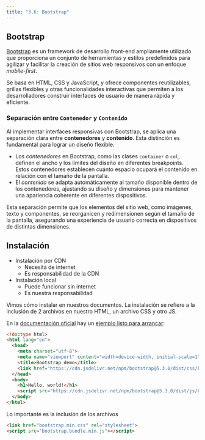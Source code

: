 ```yaml
---
title: "3.6: Bootstrap"
---
```


## Bootstrap

[Bootstrap](https://getbootstrap.com/) es un framework de desarrollo front-end ampliamente utilizado que proporciona un conjunto de herramientas y estilos predefinidos para agilizar y facilitar la creación de sitios web responsivos con un enfoque *mobile-first*. 

Se basa en HTML, CSS y JavaScript, y ofrece componentes reutilizables, grillas flexibles y otras funcionalidades interactivas que permiten a los desarrolladores construir interfaces de usuario de manera rápida y eficiente.

### Separación entre `Contenedor` y `Contenido`

Al implementar interfaces responsivas con Bootstrap, se aplica una separación clara entre **contenedores** y **contenido**. Esta distinción es fundamental para lograr un diseño flexible. 

- Los *contenedores* en Bootstrap, como las clases `container` o `col`, definen el ancho y los límites del diseño en diferentes breakpoints. Estos contenedores establecen cuánto espacio ocupará el contenido en relación con el tamaño de la pantalla. 
- El *contenido* se adapta automáticamente al tamaño disponible dentro de los contenedores, ajustando su diseño y dimensiones para mantener una apariencia coherente en diferentes dispositivos. 

Esta separación permite que los elementos del sitio web, como imágenes, texto y componentes, se reorganicen y redimensionen según el tamaño de la pantalla, asegurando una experiencia de usuario correcta en dispositivos de distintas dimensiones.

## Instalación

- Instalación por CDN
    - Necesita de internet
    - Es responsabilidad de la CDN
- Instalación local
    - Puede funcionar sin internet
    - Es nuestra responsabilidad

Vimos cómo instalar en nuestros documentos. La instalación se refiere a la inclusión de 2 archivos en nuestro HTML, un archivo CSS y otro JS.

En la [documentación oficial](https://getbootstrap.com/docs/5.3/) hay un [ejemplo listo para arrancar](https://getbootstrap.com/docs/5.3/getting-started/introduction/#quick-start):

```html
<!doctype html>
<html lang="en">
  <head>
    <meta charset="utf-8">
    <meta name="viewport" content="width=device-width, initial-scale=1">
    <title>Bootstrap demo</title>
    <link href="https://cdn.jsdelivr.net/npm/bootstrap@5.3.0/dist/css/bootstrap.min.css" rel="stylesheet" integrity="sha384-9ndCyUaIbzAi2FUVXJi0CjmCapSmO7SnpJef0486qhLnuZ2cdeRhO02iuK6FUUVM" crossorigin="anonymous">
  </head>
  <body>
    <h1>Hello, world!</h1>
    <script src="https://cdn.jsdelivr.net/npm/bootstrap@5.3.0/dist/js/bootstrap.bundle.min.js" integrity="sha384-geWF76RCwLtnZ8qwWowPQNguL3RmwHVBC9FhGdlKrxdiJJigb/j/68SIy3Te4Bkz" crossorigin="anonymous"></script>
  </body>
</html>
```

Lo importante es la inclusión de los archivos

```html
<link href="bootstrap.min.css" rel="stylesheet">
<script src="bootstrap.bundle.min.js"></script>
```
